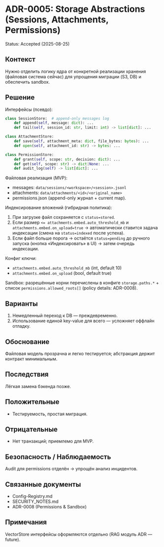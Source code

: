 # ADR-0005: Storage Abstractions (Sessions, Attachments, Permissions)

Status: Accepted (2025-08-25)

## Контекст
Нужно отделить логику ядра от конкретной реализации хранения (файловая система сейчас) для упрощения миграции (S3, DB) и обеспечить sandbox.

## Решение

Интерфейсы (псевдо):
```python
class SessionStore:  # append-only messages log
    def append(self, message: dict): ...
    def tail(self, session_id: str, limit: int) -> list[dict]: ...

class AttachmentStore:
    def save(self, attachment_meta: dict, file_bytes: bytes): ...
    def open(self, attachment_id: str) -> bytes: ...

class PermissionStore:
    def grant(self, scope: str, decision: dict): ...
    def get(self, scope: str) -> dict|None: ...
    def audit_log(self) -> list[dict]: ...
```

Файловая реализация (MVP):

- messages: `data/sessions/<workspace>/<session>.jsonl`
- attachments: `data/attachments/<id>/<original_name>`
- permissions.json (append-only журнал + current map).

Индексирование вложений (гибридная политика):

1. При загрузке файл сохраняется c `status=stored`.
2. Если размер `<= attachments.embed.auto_threshold_mb` и `attachments.embed.on_upload=true` → автоматически ставится задача индексации (смена на `status=indexed` после успеха).
3. Если файл больше порога → остаётся `status=pending` до ручного запуска (кнопка «Индексировать» в UI) → затем очередь индексации.

Конфиг ключи:

- `attachments.embed.auto_threshold_mb` (int, default 10)
- `attachments.embed.on_upload` (bool, default true)

Sandbox: разрешённые корни перечислены в конфиге `storage.paths.*` + список `permissions.allowed_roots[]` (policy details: ADR-0008).

## Варианты

1. Немедленный переход к DB — преждевременно.
2. Использование единой key-value для всего — усложняет оффлайн отладку.

## Обоснование

Файловая модель прозрачна и легко тестируется; абстракция держит контракт минимальным.

## Последствия

Лёгкая замена бэкенда позже.

## Положительные

- Тестируемость, простая миграция.

## Отрицательные

- Нет транзакций; приемлемо для MVP.

## Безопасность / Наблюдаемость

Audit для permissions отделён → упрощён анализ инцидентов.

## Связанные документы

- Config-Registry.md
- SECURITY_NOTES.md
- ADR-0008 (Permissions & Sandbox)
 
## Примечания

VectorStore интерфейсы оформляются отдельно (RAG модуль ADR — future).
